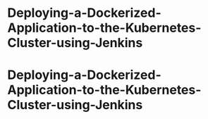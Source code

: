# Deploying-a-Dockerized-Application-to-the-Kubernetes-Cluster-using-Jenkins
# Deploying-a-Dockerized-Application-to-the-Kubernetes-Cluster-using-Jenkins
